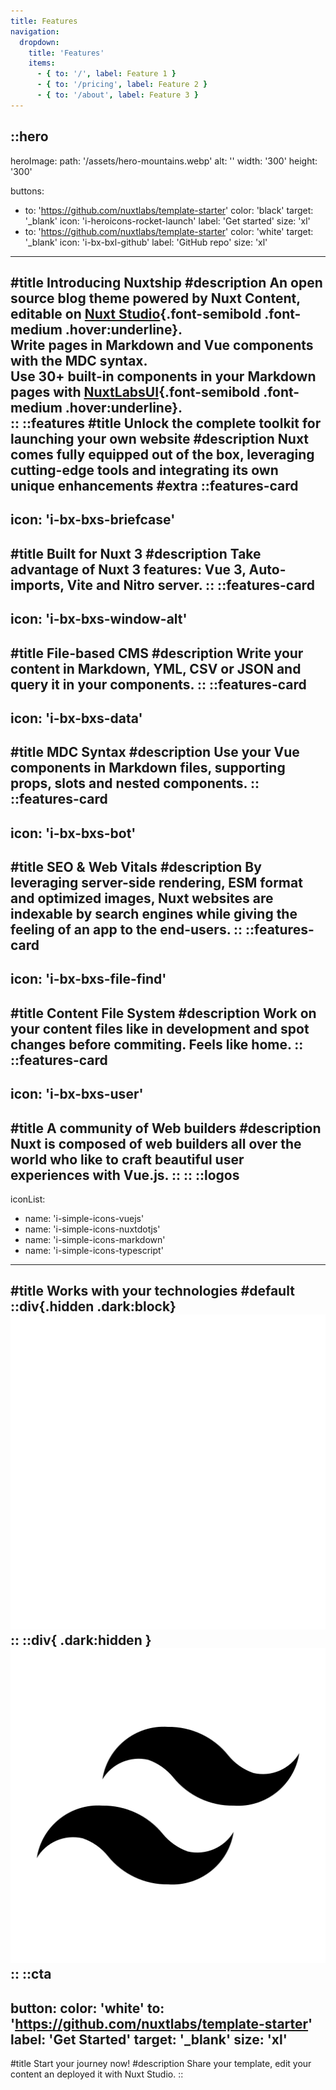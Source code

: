 ```yaml
---
title: Features
navigation:
  dropdown:
    title: 'Features'
    items:
      - { to: '/', label: Feature 1 }
      - { to: '/pricing', label: Feature 2 }
      - { to: '/about', label: Feature 3 }
---
```


::hero
---
heroImage:
  path: '/assets/hero-mountains.webp'
  alt: ''
  width: '300'
  height: '300'

buttons:
  - to: 'https://github.com/nuxtlabs/template-starter'
    color: 'black'
    target: '_blank'
    icon: 'i-heroicons-rocket-launch'
    label: 'Get started'
    size: 'xl'
  - to: 'https://github.com/nuxtlabs/template-starter'
    color: 'white'
    target: '_blank'
    icon: 'i-bx-bxl-github'
    label: 'GitHub repo'
    size: 'xl'
---
#title
Introducing Nuxtship
#description
An open source blog theme powered by Nuxt Content, editable on [Nuxt Studio](https://nuxt.studio/){.font-semibold .font-medium .hover:underline}. <br/>
Write pages in Markdown and Vue components with the MDC syntax.<br/>
Use 30+ built-in components in your Markdown pages with [NuxtLabsUI](https://ui.nuxtlabs.com/getting-started){.font-semibold .font-medium .hover:underline}.<br/>
::
::features
#title
Unlock the complete toolkit for launching your own website
#description
Nuxt comes fully equipped out of the box, leveraging cutting-edge tools and integrating its own unique enhancements
#extra
  ::features-card
  ---
  icon: 'i-bx-bxs-briefcase'
  ---
  #title
  Built for Nuxt 3
  #description
  Take advantage of Nuxt 3 features: Vue 3, Auto-imports, Vite and Nitro server.
  ::
  ::features-card
  ---
  icon: 'i-bx-bxs-window-alt'
  ---
  #title
  File-based CMS
  #description
  Write your content in Markdown, YML, CSV or JSON and query it in your components.
  ::
  ::features-card
  ---
  icon: 'i-bx-bxs-data'
  ---
  #title
  MDC Syntax
  #description
  Use your Vue components in Markdown files, supporting props, slots and nested components.
  ::
  ::features-card
  ---
  icon: 'i-bx-bxs-bot'
  ---
  #title
  SEO & Web Vitals
  #description
  By leveraging server-side rendering, ESM format and optimized images, Nuxt websites are indexable by search engines while giving the feeling of an app to the end-users.
  ::
  ::features-card
  ---
  icon: 'i-bx-bxs-file-find'
  ---
  #title
  Content File System
  #description
  Work on your content files like in development and spot changes before commiting. Feels like home.
  ::
  ::features-card
  ---
  icon: 'i-bx-bxs-user'
  ---
  #title
  A community of Web builders
  #description
  Nuxt is composed of web builders all over the world who like to craft beautiful user experiences with Vue.js.
  ::
::
::logos
---
iconList:
  - name: 'i-simple-icons-vuejs'
  - name: 'i-simple-icons-nuxtdotjs'
  - name: 'i-simple-icons-markdown'
  - name: 'i-simple-icons-typescript'
---
#title
Works with your technologies
#default
::div{.hidden .dark:block}
  ![content](/assets/tailwind-white.png)
::
::div{ .dark:hidden }
  ![content](/assets/tailwind-black.png)
::
::cta
---
button:
  color: 'white'
  to: 'https://github.com/nuxtlabs/template-starter'
  label: 'Get Started'
  target: '_blank'
  size: 'xl'
---
#title
Start your journey now!
#description
Share your template, edit your content an deployed it with Nuxt Studio.
::
